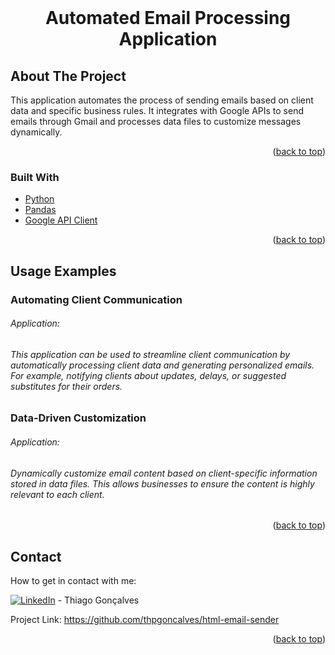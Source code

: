 <div id="top"></div>
<br />
<div align="center">
 <h1 align="center">Automated Email Processing Application</h1>
</div>

<!-- ABOUT THE PROJECT -->
## About The Project

This application automates the process of sending emails based on client data and specific business rules. It integrates with Google APIs to send emails through Gmail and processes data files to customize messages dynamically.

<p align="right">(<a href="#top">back to top</a>)</p>

### Built With

* [Python](https://www.python.org/)
* [Pandas](https://pandas.pydata.org/)
* [Google API Client](https://developers.google.com/api-client-library/python)

<p align="right">(<a href="#top">back to top</a>)</p>

<!-- USAGE EXAMPLES -->
## Usage Examples

### Automating Client Communication

###### Application:
###### This application can be used to streamline client communication by automatically processing client data and generating personalized emails. For example, notifying clients about updates, delays, or suggested substitutes for their orders.

### Data-Driven Customization

###### Application:
###### Dynamically customize email content based on client-specific information stored in data files. This allows businesses to ensure the content is highly relevant to each client.


<p align="right">(<a href="#top">back to top</a>)</p>

<!-- CONTACT -->
## Contact
How to get in contact with me:

[![LinkedIn][3.2]][3] - Thiago Gonçalves

[3.2]: https://raw.githubusercontent.com/MartinHeinz/MartinHeinz/master/linkedin-3-16.png
[3]: https://www.linkedin.com/in/thiago-pereira-goncalves/

Project Link: https://github.com/thpgoncalves/html-email-sender

<p align="right">(<a href="#top">back to top</a>)</p>
